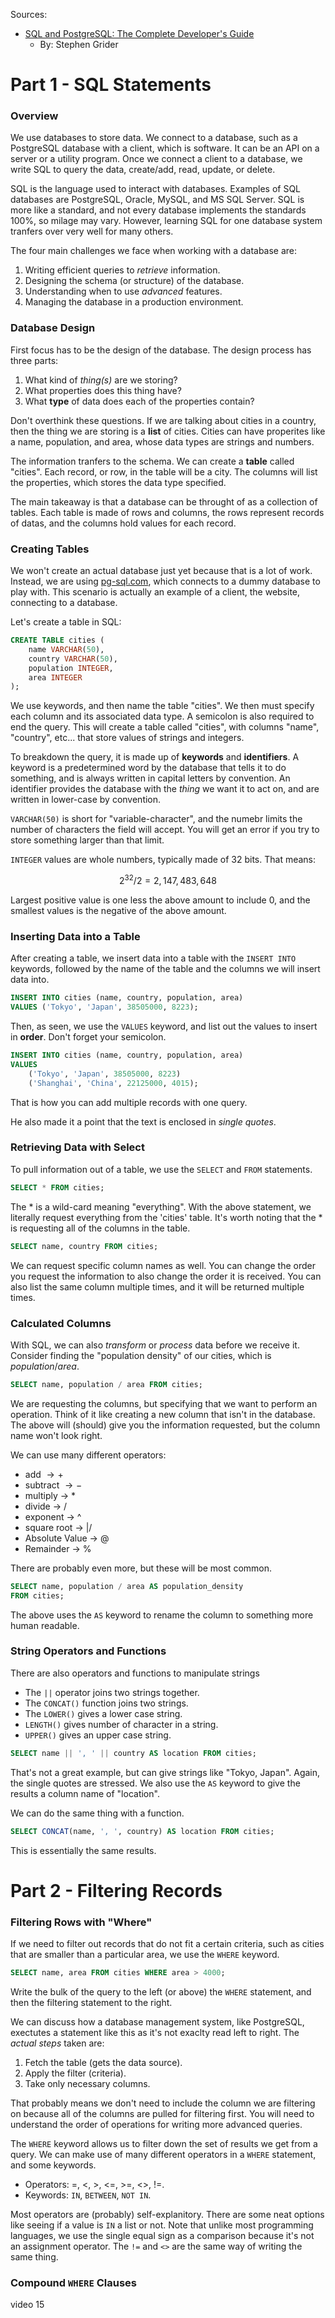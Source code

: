 Sources:
- [SQL and PostgreSQL: The Complete Developer's Guide](https://www.udemy.com)
	- By: Stephen Grider

# Part 1 - SQL Statements

### Overview

We use databases to store data. We connect to a database, such as a PostgreSQL database with a client, which is software. It can be an API on a server or a utility program. Once we connect a client to a database, we write SQL to query the data, create/add, read, update, or delete.

SQL is the language used to interact with databases. Examples of SQL databases are PostgreSQL, Oracle, MySQL, and MS SQL Server. SQL is more like a standard, and not every database implements the standards 100%, so milage may vary. However, learning SQL for one database system tranfers over very well for many others. 

The four main challenges we face when working with a database are:
1. Writing efficient queries to _retrieve_ information.
2. Designing the schema (or structure) of the database.
3. Understanding when to use _advanced_ features.
4. Managing the database in a production environment.

### Database Design

First focus has to be the design of the database. The design process has three parts:
1. What kind of _thing(s)_ are we storing?
2. What properties does this thing have?
3. What **type** of data does each of the properties contain?

Don't overthink these questions. If we are talking about cities in a country, then the thing we are storing is a **list** of cities. Cities can have properites like a name, population, and area, whose data types are strings and numbers. 

The information tranfers to the schema. We can create a **table** called "cities". Each record, or row, in the table will be a city. The columns will list the properties, which stores the data type specified. 

The main takeaway is that a database can be throught of as a collection of tables. Each table is made of rows and columns, the rows represent records of datas, and the columns hold values for each record. 

### Creating Tables

We won't create an actual database just yet because that is a lot of work. Instead, we are using [pg-sql.com](https://pg-sql.com/), which connects to a dummy database to play with. This scenario is actually an example of a client, the website, connecting to a database.

Let's create a table in SQL:

```SQL
CREATE TABLE cities (
	name VARCHAR(50),
	country VARCHAR(50),
	population INTEGER,
	area INTEGER
);
```

We use keywords, and then name the table "cities". We then must specify each column and its associated data type. A semicolon is also required to end the query. This will create a table called "cities", with columns "name", "country", etc... that store values of strings and integers. 

To breakdown the query, it is made up of **keywords** and **identifiers**. A keyword is a predetermined word by the database that tells it to do something, and is always written in capital letters by convention. An identifier provides the database with the _thing_ we want it to act on, and are written in lower-case by convention. 

`VARCHAR(50)` is short for "variable-character", and the numebr limits the number of characters the field will accept. You will get an error if you try to store something larger than that limit. 

`INTEGER` values are whole numbers, typically made of 32 bits. That means:

$$
2^{32}/2 = 2,147,483,648
$$

Largest positive value is one less the above amount to include 0, and the smallest values is the negative of the above amount. 

### Inserting Data into a Table

After creating a table, we insert data into a table with the `INSERT INTO` keywords, followed by the name of the table and the columns we will insert data into.

```SQL
INSERT INTO cities (name, country, population, area)
VALUES ('Tokyo', 'Japan', 38505000, 8223);
```

Then, as seen, we use the `VALUES` keyword, and list out the values to insert in **order**. Don't forget your semicolon.

```SQL
INSERT INTO cities (name, country, population, area)
VALUES 
	('Tokyo', 'Japan', 38505000, 8223)
	('Shanghai', 'China', 22125000, 4015);
```

That is how you can add multiple records with one query. 

He also made it a point that the text is enclosed in _single quotes_.

### Retrieving Data with Select

To pull information out of a table, we use the `SELECT` and `FROM` statements.

```SQL
SELECT * FROM cities;
```

The \* is a wild-card meaning "everything". With the above statement, we literally request everything from the 'cities' table. It's worth noting that the \* is requesting all of the columns in the table.

```SQL
SELECT name, country FROM cities;
```

We can request specific column names as well. You can change the order you request the information to also change the order it is received. You can also list the same column multiple times, and it will be returned multiple times. 

### Calculated Columns

With SQL, we can also _transform_ or _process_ data before we receive it. Consider finding the "population density" of our cities, which is $population/area$. 

```SQL
SELECT name, population / area FROM cities;
```

We are requesting the columns, but specifying that we want to perform an operation. Think of it like creating a new column that isn't in the database. The above will (should) give you the information requested, but the column name won't look right. 

We can use many different operators:
- add $\rightarrow +$
- subtract $\rightarrow -$
- multiply -> \*
- divide -> /
- exponent -> ^
- square root -> |/
- Absolute Value -> @
- Remainder -> %

There are probably even more, but these will be most common. 

```SQL
SELECT name, population / area AS population_density
FROM cities;
```

The above uses the `AS` keyword to rename the column to something more human readable. 

### String Operators and Functions

There are also operators and functions to manipulate strings
- The `||` operator joins two strings together.
- The `CONCAT()` function joins two strings.
- The `LOWER()` gives a lower case string.
-  `LENGTH()` gives number of character in a string.
- `UPPER()` gives an upper case string. 

```SQL
SELECT name || ', ' || country AS location FROM cities;
```

That's not a great example, but can give strings like "Tokyo, Japan". Again, the single quotes are stressed. We also use the `AS` keyword to give the results a column name of "location". 

We can do the same thing with a function.

```SQL
SELECT CONCAT(name, ', ', country) AS location FROM cities;
```

This is essentially the same results. 

# Part 2 - Filtering Records

### Filtering Rows with "Where"

If we need to filter out records that do not fit a certain criteria, such as cities that are smaller than a particular area, we use the `WHERE` keyword. 

```SQL
SELECT name, area FROM cities WHERE area > 4000;
```

Write the bulk of the query to the left (or above) the `WHERE` statement, and then the filtering statement to the right. 

We can discuss how a database management system, like PostgreSQL, exectutes a statement like this as it's not exaclty read left to right. The _actual steps_ taken are:
1. Fetch the table (gets the data source).
2. Apply the filter (criteria).
3. Take only necessary columns. 

That probably means we don't need to include the column we are filtering on because all of the columns are pulled for filtering first. You will need to understand the order of operations for writing more advanced queries. 

The `WHERE` keyword allows us to filter down the set of results we get from a query. We can make use of many different operators in a `WHERE` statement, and some keywords.
- Operators: =, <, >, <=, >=, <>, !=.
- Keywords: `IN`, `BETWEEN`, `NOT IN`. 

Most operators are (probably) self-explanitory. There are some neat options like seeing if a value is `IN` a list or not. Note that unlike most programming languages, we use the single equal sign as a comparison because it's not an assignment operator. The `!=` and `<>` are the same way of writing the same thing. 

### Compound `WHERE` Clauses

video 15